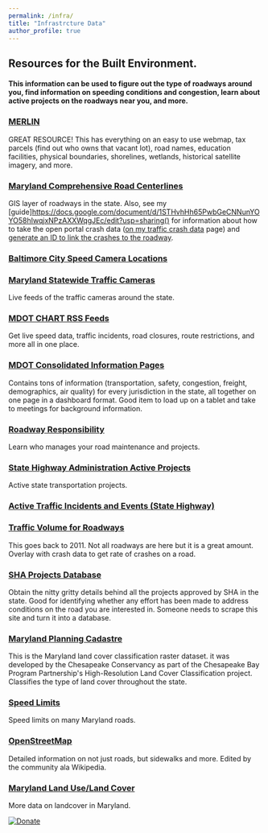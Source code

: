 ```yaml
---
permalink: /infra/
title: "Infrastrcture Data"
author_profile: true
---
```

## Resources for the Built Environment.
#### This information can be used to figure out the type of roadways around you, find information on speeding conditions and congestion, learn about active projects on the roadways near you, and more.

### [MERLIN](https://gisapps.dnr.state.md.us/MERLIN/index.html)
 GREAT RESOURCE! This has everything on an easy to use webmap, tax parcels (find out who owns that vacant lot), road names, education facilities, physical boundaries, shorelines, wetlands, historical satellite imagery, and more. 
### [Maryland Comprehensive Road Centerlines](https://data.imap.maryland.gov/datasets/7d88159091854e55a3e6f237fcd45c1a_0)
GIS layer of roadways in the state. Also, see my [guide]https://docs.google.com/document/d/1STHvhHh65PwbGeCNNunYOYO58hIwqjxNPzAXXWqgJEc/edit?usp=sharing() for information about how to take the open portal crash data ([on my traffic crash data](https://dkt101.github.io/dkt101/markdown/) page) and [generate an ID to link the crashes to the roadway](https://docs.google.com/document/d/1STHvhHh65PwbGeCNNunYOYO58hIwqjxNPzAXXWqgJEc/edit?usp=sharing).
### [Baltimore City Speed Camera Locations](https://data.baltimorecity.gov/Transportation/Fixed-Speed-Cameras/aqgr-xx9h)
### [Maryland Statewide Traffic Cameras](http://data.imap.maryland.gov/datasets/maryland-traffic-cameras-traffic-cameras/data)
Live feeds of the traffic cameras around the state.
### [MDOT CHART RSS Feeds](https://chart.maryland.gov/rss/rssfeeds.asp)
Get live speed data, traffic incidents, road closures, route restrictions, and more all in one place. 
### [MDOT Consolidated Information Pages](https://maryland.maps.arcgis.com/apps/MapSeries/index.html?appid=b0570a13bee64b3aae14e31e51b473d5)
Contains tons of information (transportation, safety, congestion, freight, demographics, air quality) for every jurisdiction in the state, all together on one page in a dashboard format. Good item to load up on a tablet and take to meetings for background information.
### [Roadway Responsibility](https://www.arcgis.com/home/webmap/viewer.html?useExisting=1&layers=00ac3c27a119494aa0da9cc179a40643)
Learn who manages your road maintenance and projects. 
### [State Highway Administration Active Projects](https://www.arcgis.com/home/item.html?id=e36af19d71cb4787916940cb28f04d05) 
Active state transportation projects. 
### [Active Traffic Incidents and Events (State Highway)](https://chart.maryland.gov/incidents/index.php)
### [Traffic Volume for Roadways](https://www.arcgis.com/home/item.html?id=3f4b959826c34480be3e4740e4ee025f) 
This goes back to 2011. Not all roadways are here but it is a great amount. Overlay with crash data to get rate of crashes on a road.
### [SHA Projects Database](http://apps.roads.maryland.gov/WebProjectLifeCycle/ProjectHome.aspx)
Obtain the nitty gritty details behind all the projects approved by SHA in the state. Good for identifying whether any effort has been made to address conditions on the road you are interested in. Someone needs to scrape this site and turn it into a database. 
### [Maryland Planning Cadastre](https://geodata.md.gov/imap/rest/services/PlanningCadastre/MD_HighResolutionLandCover/MapServer)
This is the Maryland land cover classification raster dataset. it was developed by the Chesapeake Conservancy as part of the Chesapeake Bay Program Partnership's High-Resolution Land Cover Classification project. Classifies the type of land cover throughout the state. 
### [Speed Limits](https://data.imap.maryland.gov/datasets/maryland-roadway-posted-speed-limits-roadway-posted-speed-limit-signs/data)
Speed limits on many Maryland roads.
### [OpenStreetMap](https://www.openstreetmap.org/)
Detailed information on not just roads, but sidewalks and more. Edited by the community ala Wikipedia. 
### [Maryland Land Use/Land Cover](http://data.imap.maryland.gov/datasets/maryland-land-use-land-cover-land-use-land-cover-2010 )
More data on landcover in Maryland.

[![Donate](https://img.shields.io/badge/Donate-PayPal-green.svg)](https://www.paypal.com/cgi-bin/webscr?cmd=_s-xclick&hosted_button_id=JNTCNMTCW7PZY)
